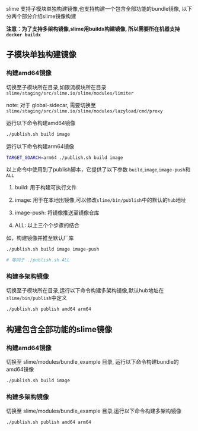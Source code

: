 slime 支持子模块单独构建镜像,也支持构建一个包含全部功能的bundle镜像, 以下分两个部分介绍slime镜像构建

**注意：为了支持多架构镜像,slime用buildx构建镜像, 所以需要所在机器支持`docker buildx`**

## 子模块单独构建镜像

### 构建amd64镜像

切换至子模块所在目录,如限流模块所在目录 `slime/staging/src/slime.io/slime/modules/limiter`

note: 对于 global-sidecar, 需要切换至`slime/staging/src/slime.io/slime/modules/lazyload/cmd/proxy`

运行以下命令构建amd64镜像

```sh
./publish.sh build image
```

运行以下命令构建arm64镜像

```sh
TARGET_GOARCH=arm64 ./publish.sh build image
```

以上命令中使用到了publish脚本，它提供了以下参数 `build`,`image`,`image-push`和`ALL`

1. build: 用于构建可执行文件

2. image: 用于在本地出镜像,可以修改`slime/bin/publish`中的默认的`hub`地址

3. image-push: 将镜像推送至镜像仓库

4. ALL: 以上三个个步骤的结合

如，构建镜像并推至默认厂库

```sh
./publish.sh build image image-push

# 等同于 ./publish.sh ALL
```

### 构建多架构镜像

切换至子模块所在目录,运行以下命令构建多架构镜像,默认hub地址在 `slime/bin/publish`中定义

```sh
./publish.sh publish amd64 arm64
```

## 构建包含全部功能的slime镜像

### 构建amd64镜像

切换至 slime/modules/bundle_example 目录, 运行以下命令构建bundle的amd64镜像

```sh
./publish.sh build image
```

### 构建多架构镜像

切换至 slime/modules/bundle_example 目录,运行以下命令构建多架构镜像

```sh
./publish.sh publish amd64 arm64
```